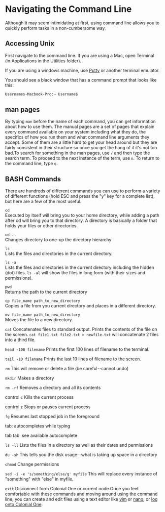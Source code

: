 # Navigating the Command Line
Although it may seem intimidating at first, using command line allows you to quickly perform tasks in a non-cumbersome way.

## Accessing Unix

First navigate to the command line. If you are using a Mac, open Terminal (in Applications in the Utilities folder).

If you are using a windows machine, use [Putty](https://www.chiark.greenend.org.uk/~sgtatham/putty/latest.html) or another terminal emulator.

You should see a black window that has a command prompt that looks like this:

```bash
Usernames-Macbook-Pro:~ Username$
```
## man pages

By typing `man` before the name of each command, you can get information about how to use them. The manual pages are a set of pages that explain every command available on your system including what they do, the specifics of how you run them and what command line arguments they accept. Some of them are a little hard to get your head around but they are fairly consistent in their structure so once you get the hang of it it's not too bad.To search for something in the man pages, use `/` and then type the search term. To proceed to the next instance of the term, use `n`. To return to the command line, type `q`.

## BASH Commands

There are hundreds of different commands you can use to perform a variety of different functions (hold ESC and press the "y" key for a complete list), but here are a few of the most useful. 

`cd`  
Executed by itself will bring you to your home directory, while adding a path after cd will bring you to that directory. A directory is basically a folder that holds your files or other directories.  

`cd ..`  
Changes directory to one-up the directory hierarchy  

`ls`  
Lists the files and directories in the current directory.

`ls -a`  
Lists the files and directories in the current directory including the hidden (dot) files. `ls -al` will show the files in long form (with their sizes and permissions).

`pwd`  
Returns the path to the current directory

`cp file_name path_to_new_directory`  
Copies a file from you current directory and places in a different directory.  

`mv file_name path_to_new_directory`  
Moves the file to a new directory.  

`cat` 
Concatenates files to standard output. Prints the contents of the file on the screen. `cat file1.txt file2.txt > newfile.txt` will concatenate 2 files into a third file.

`head -100 filename`
Prints the first 100 lines of filename to the terminal.

`tail -10 filename`
Prints the last 10 lines of filename to the screen.

`rm` 
This will remove or delete a file (be careful--cannot undo)

`mkdir` 
Makes a directory

`rm -rf` 
Removes a directory and all its contents

control `c` 
Kills the current process

control `z` 
Stops or pauses current process

`fg` 
Resumes last stopped job in the foreground

tab: autocompletes while typing

tab tab: see available autocomplete

`ls -ll` 
Lists the files in a directory as well as their dates and permissions

`du -sh` 
This tells you the disk usage--what is taking up space in a directory

`chmod` 
Change permissions

`sed -i -e 's/something/else/g' myfile`
This will replace every instance of "something" with "else" in myfile.

`exit` 
Disconnect form Colonial One or current node
Once you feel comfortable with these commands and moving around using the command line, you can create and edit files using a text editor like [vim](https://coderwall.com/p/adv71w/basic-vim-commands-for-getting-started) or [nano](https://www.howtogeek.com/howto/42980/the-beginners-guide-to-nano-the-linux-command-line-text-editor/), or [log onto Colonial One](colonialone.md).
